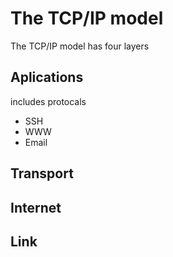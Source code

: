 # The TCP/IP model

The TCP/IP model has four layers

## Aplications

includes protocals 

- SSH
- WWW
- Email

## Transport

## Internet 

## Link
